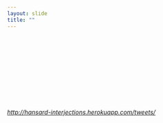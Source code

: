 ```yaml
---
layout: slide
title: ""
---
```


<section>
<iframe class="stretch" frameborder="0" scrolling="yes" data-src="http://hansard-interjections.herokuapp.com/tweets/"></iframe>

<h6><a class="external" href="https://historichansard.net/">http://hansard-interjections.herokuapp.com/tweets/</a></h6>
</section>

